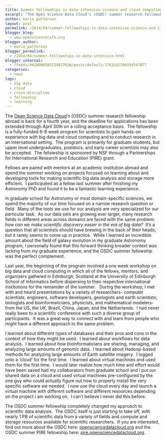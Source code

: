 ```yaml
---
title: Summer fellowships in data intensive science and cloud computing with the Open Science Data Cloud
excerpt: "The Open Science Data Cloud's (OSDC) summer research fellowship abroad is back for a fourth year, and the deadline for applications has been extended through April 30th on a rolling acceptance basis. I participated as a fellow last summer after finishing my Astronomy PhD and found it to be a fantastic learning experience."  
author: maria_patterson
layout: post
permalink: /2014/04/summer-fellowships-in-data-intensive-science-and-cloud-computing-with-the-open-science-data-cloud-2/
blogger_blog:
  - www.opensciencecafe.org
blogger_author:
  - maria_patterson
blogger_permalink:
  - /2014/04/summer-fellowships-in-data-intensive.html
blogger_internal:
  - /feeds/4418006583724827616/posts/default/1763142766354547877
categories:
  - news
tags:
  - big data
  - cloud
  - cross-discipline
  - fellowship
  - learning
---
```

The&nbsp;[Open Science Data Cloud][1]&#8216;s (OSDC) summer research fellowship abroad is back for a fourth year, and the deadline for applications has been extended through April 30th on a rolling acceptance basis. &nbsp;The fellowship is a fully-funded 6-8 week program for scientists to gain hands-on experience with big data and cloud computing and to conduct research in an international setting. &nbsp;The program is primarily for graduate students, but upper level undergraduates, postdocs, and early career scientists may also be accepted. &nbsp;The fellowship is sponsored by NSF through a Partnerships for International Research and Education (PIRE) grant. 

Fellows are paired with mentors at an academic institution abroad and spend the summer working on projects focused on learning about and developing tools for making scientific big data analysis and storage more efficient. &nbsp;I participated as a fellow last summer after finishing my Astronomy PhD and found it to be a fantastic learning experience. &nbsp;

 In graduate school for Astronomy or most domain-specific sciences, we spend the majority of our time focused on a narrow research question or field. &nbsp;Many of the tools we use for our analysis are very specialized for our particular task. &nbsp;As our data sets are growing ever larger, many research fields in different areas across domains are faced with the same problem:<i> how can we make scientific discovery easier in the era of big data? </i>&nbsp;It&#8217;s a question that all scientists should have brewing in the back of their heads, but it rarely seems to come up in practice. &nbsp;While I learned an incredible amount about the field of galaxy evolution in my graduate Astronomy program, I personally found that this forward thinking broader context was lacking from my graduate experience, and the OSDC summer fellowship was the perfect complement. &nbsp;

 Last year, the beginning of the program involved a one week workshop on big data and cloud computing in which all of the fellows, mentors, and organizers gathered in Edinburgh, Scotland at the University of Edinburgh School of Informatics before dispersing to their respective international institutions for the remainder of the summer. &nbsp; During the workshop, I met with and heard presentations by a variety of researchers- computer scientists, engineers, software developers, geologists and earth scientists, biologists and bioinformaticians, physicists, and mathematical modelers- from the US, the UK, Brazil, China, Japan, and the Netherlands. &nbsp;I had never really been to a scientific conference with such a diverse group of participants. &nbsp;It was a great way to connect with and learn from people who might have a different approach to the same problem.

 I learned about different types of databases and their pros and cons in the context of how they might be used. &nbsp;I learned about workflows for data analysis. &nbsp;I learned about how bioinformaticians are sharing, managing, and analyzing large amounts of genomic data. &nbsp;I learned about Hadoop-based methods for analyzing large amounts of Earth satellite imagery. &nbsp;I logged onto a &#8216;cloud&#8217; for the first time. &nbsp;I learned about virtual machines and used them for the first time. &nbsp;I would later realize how much time and effort would have been saved had my collaborators from graduate school and I put our shared data on a cloud and used virtual machines pre-configured by the one guy who could actually figure out how to properly install the very specific software we needed. &nbsp;I now use the cloud every day and launch a virtual machine with different software and different resources depending on the project I am working on. &nbsp;I can&#8217;t believe I never did this before. &nbsp;

 The OSDC summer fellowship completely changed my approach to scientific data analysis. &nbsp;The OSDC itself is just starting to take off, with nearly 1 PB of scientific data from a variety of fields and compute and storage resources available for scientific researchers. &nbsp;If you are interested, find out more about the OSDC here:&nbsp;<a href="http://opensciencedatacloud.org/">opensciencedatacloud.org</a>&nbsp;and the OSDC summer PIRE fellowship here:&nbsp;<a href="http://pire.opensciencedatacloud.org/">pire.opensciencedatacloud.org</a>.

 [1]: http://opensciencedatacloud.org/
